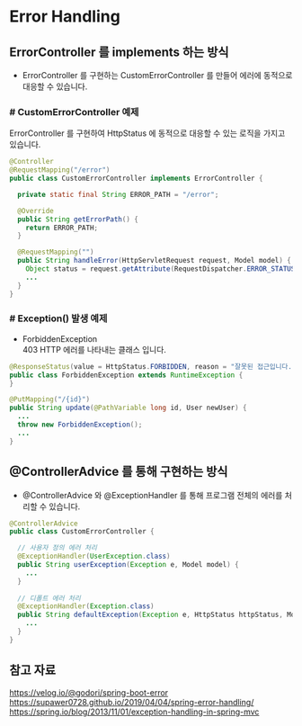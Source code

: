 # Error Handling

## ErrorController 를 implements 하는 방식
- ErrorController 를 구현하는 CustomErrorController 를 만들어 에러에 동적으로 대응할 수 있습니다. 

### # CustomErrorController 예제
 ErrorController 를 구현하여 HttpStatus 에 동적으로 대응할 수 있는 로직을 가지고 있습니다.

```java
@Controller
@RequestMapping("/error")
public class CustomErrorController implements ErrorController {

  private static final String ERROR_PATH = "/error";

  @Override
  public String getErrorPath() {
    return ERROR_PATH;
  }

  @RequestMapping("")
  public String handleError(HttpServletRequest request, Model model) {
    Object status = request.getAttribute(RequestDispatcher.ERROR_STATUS_CODE);
    ...
  }
}
```

### # Exception() 발생 예제

- ForbiddenException   
 403 HTTP 에러를 나타내는 클래스 입니다.

```java
@ResponseStatus(value = HttpStatus.FORBIDDEN, reason = "잘못된 접근입니다.")
public class ForbiddenException extends RuntimeException {
}
```

```java
@PutMapping("/{id}")
public String update(@PathVariable long id, User newUser) {
  ...
  throw new ForbiddenException();
  ...
}
```  

## @ControllerAdvice 를 통해 구현하는 방식
- @ControllerAdvice 와 @ExceptionHandler 를 통해 프로그램 전체의 에러를 처리할 수 있습니다.

```java
@ControllerAdvice
public class CustomErrorController {

  // 사용자 정의 에러 처리
  @ExceptionHandler(UserException.class)
  public String userException(Exception e, Model model) {
    ...
  }
    
  // 디폴트 에러 처리
  @ExceptionHandler(Exception.class)
  public String defaultException(Exception e, HttpStatus httpStatus, Model model) {
    ... 
  }
}
```

## 참고 자료
https://velog.io/@godori/spring-boot-error  
https://supawer0728.github.io/2019/04/04/spring-error-handling/
https://spring.io/blog/2013/11/01/exception-handling-in-spring-mvc
